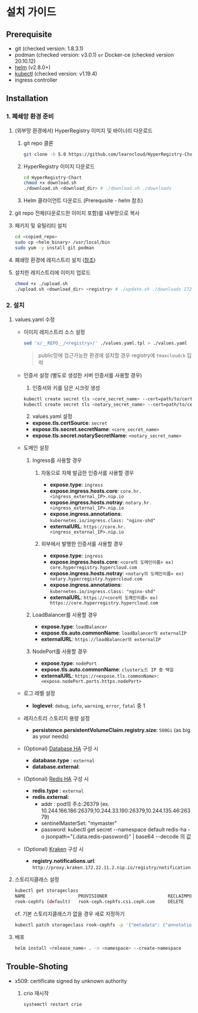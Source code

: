 # 설치 가이드

## Prerequisite

- git (checked version: 1.8.3.1)
- podman (checked version: v3.0.1) `or` Docker-ce (checked version 20.10.12)
- [helm](https://helm.sh/docs/intro/install/) (v2.8.0+)
- [kubectl](https://kubernetes.io/ko/docs/tasks/tools/install-kubectl-linux/) (checked version: v1.19.4)
- ingress controller

## Installation

### 1. 폐쇄망 환경 준비

1. (외부망 환경에서) HyperRegistry 이미지 및 바이너리 다운로드

   1. git repo 클론
      ```bash
      git clone -b 5.0 https://github.com/learncloud/HyperRegistry-Chart-5.0.git
      ```
   2. HyperRegistry 이미지 다운로드
      ```bash
      cd HyperRegistry-Chart
      chmod +x download.sh
      ./download.sh <download_dir> # ./download.sh ./downloads
      ```
   3. Helm 클라이언트 다운로드 (Prerequsite - helm 참조)

2. git repo 전체(다운로드한 이미지 포함)를 내부망으로 복사

3. 패키지 및 유틸리티 설치
   
   ```bash
   cd <copied_repo>
   sudo cp <helm_binary> /usr/local/bin
   sudo yum -y install git podman
   ```

4. 폐쇄망 환경에 레지스트리 설치 ([참조](https://github.com/tmax-cloud/install-registry/tree/5.0))

5. 설치한 레지스트리에 이미지 업로드

   ```bash
   chmod +x ./upload.sh
   ./upload.sh <download_dir> <registry> # ./update.sh ./downloads 172.22.11.2:5000
   ```

### 2. 설치

1. values.yaml 수정
   
   - 이미지 레지스트리 소스 설정
     
      ```bash
      sed 's/__REPO__/<registry>/' ./values.yaml.tpl > ./values.yaml
      ```
        > public망에 접근가능한 환경에 설치할 경우 registry에 `tmaxcloudck` 입력

   - 인증서 설정 (별도로 생성한 서버 인증서를 사용할 경우)

       1. 인증서와 키를 담은 시크릿 생성
      ```bash
      kubectl create secret tls <core_secret_name> --cert=path/to/cert/core_cert_file --key=path/to/key/core_key_file
      kubectl create secret tls <notary_secret_name> --cert=path/to/cert/notary_cert_file --key=path/to/key/notary_key_file
      ```

       2. values.yaml 설정
       - **expose.tls.certSource**: `secret`
       - **expose.tls.secret.secretName**: `<core_secret_name>`
       - **expose.tls.secret.notarySecretName**: `<notary_secret_name>`
   
   - 도메인 설정

       1. Ingress를 사용할 경우
          1. 자동으로 자체 발급한 인증서를 사용할 경우 
             - **expose.type**: `ingress`
             - **expose.ingress.hosts.core**: `core.hr.<ingress_external_IP>.nip.io`
             - **expose.ingress.hosts.notray**: `notary.hr.<ingress_external_IP>.nip.io`
             - **expose.ingress.annotations**: `kubernetes.io/ingress.class: "nginx-shd"`
             - **externalURL**: `https://core.hr.<ingress_external_IP>.nip.io`
           
          2. 외부에서 발행한 인증서를 사용할 경우
             - **expose.type**: `ingress`
             - **expose.ingress.hosts.core**: `<core의 도메인이름> ex) core.hyperregistry.hypercloud.com`
             - **expose.ingress.hosts.notray**: `<notary의 도메인이름> ex) notary.hyperregistry.hypercloud.com`
             - **expose.ingress.annotations**: `kubernetes.io/ingress.class: "nginx-shd"`
             - **externalURL**: `https://<core의 도메인이름> ex) https://core.hyperregistry.hypercloud.com`
           
       2. LoadBalancer를 사용할 경우
          - **expose.type**: `loadBalancer`
          - **expose.tls.auto.commonName**: `loadBalancer의 externalIP`
          - **externalURL**: `https://loadBalancer의 externalIP`

       3. NodePort를 사용할 경우
          - **expose.type**: `nodePort`
          - **expose.tls.auto.commonName**: `cluster노드 IP 중 택일`
          - **externalURL**: `https://<expose.tls.commonName>:<expose.nodePort.ports.https.nodePort>`

   - 로그 레벨 설정
     - **loglevel**: `debug`, `info`, `warning`, `error`, `fatal` 중 1

   - 레지스트리 스토리지 용량 설정
     - **persistence.persistentVolumeClaim.registry.size**: `500Gi` (as big as your needs)
     
   - (Optional) [Database HA](https://github.com/tmax-cloud/HyperRegistry-Chart/blob/5.0/docs/postgres.md) 구성 시
     - **database.type** : `external`
     - **database.external**: 

   - (Optional) [Redis HA](https://github.com/tmax-cloud/HyperRegistry-Chart/blob/5.0/docs/redis.md) 구성 시
     - **redis.type** : `external`
     - **redis.external**: 
       - addr : pod의 주소:26379 (ex. 10.244.166.186:26379,10.244.33.190:26379,10.244.135.46:26379)
       - sentinelMasterSet: "mymaster"
       - password: kubectl get secret --namespace default redis-ha -o jsonpath="{.data.redis-password}" | base64 --decode 의 값

   - (Optional) [Kraken](https://github.com/tmax-cloud/HyperRegistry-Chart/blob/5.0/docs/kraken.md) 구성 시
     - **registry.notifications.url**: `http://proxy.kraken.172.22.11.2.nip.io/registry/notification`

2. 스토리지클래스 설정

   ```bash
   kubectl get storageclass
   NAME                    PROVISIONER                       RECLAIMPOLICY      VOLUMEBINDINGMODE   ALLOWVOLUMEEXPANSION   AGE              AGE
   rook-cephfs (default)   rook-ceph.cephfs.csi.ceph.com     DELETE             Immediate           true                   1d
   ```

   cf. 기본 스토리지클래스가 없을 경우 새로 지정하기

   ```bash
   kubectl patch storageclass rook-cephfs -p '{"metadata": {"annotations":{"storageclass.kubernetes.io/is-default-class":"true"}}}'
   ```

3. 배포

   ```bash
   helm install <release_name> . -n <namespace> --create-namespace
   ```

## Trouble-Shoting

- x509: certificate signed by unknown authority

  1.  crio 재시작

      ```bash
      systemctl restart crio
      ```
